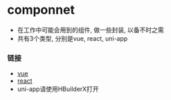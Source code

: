 # componnet

- 在工作中可能会用到的组件, 做一些封装, 以备不时之需
- 共有3个类型, 分别是vue, react, uni-app

### 链接

- [vue](http://vue.junejulys.com)
- [react](http://react.junejulys.com)
- uni-app请使用HBuilderX打开

